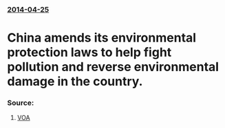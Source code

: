 ### [2014-04-25](/news/2014/04/25/index.md)

# China amends its environmental protection laws to help fight pollution and reverse environmental damage in the country. 




### Source:

1. [VOA](http://www.voanews.com/content/china-revises-environmental-law-to-address-pollution-problems/1900981.html)
